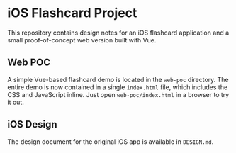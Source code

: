# iOS Flashcard Project

This repository contains design notes for an iOS flashcard application and a small proof-of-concept web version built with Vue.

## Web POC

A simple Vue-based flashcard demo is located in the `web-poc` directory. The entire demo is now contained in a single `index.html` file, which includes the CSS and JavaScript inline. Just open `web-poc/index.html` in a browser to try it out.

## iOS Design

The design document for the original iOS app is available in `DESIGN.md`.
